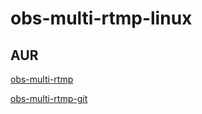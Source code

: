 # obs-multi-rtmp-linux

## AUR

[obs-multi-rtmp](https://aur.archlinux.org/packages/obs-multi-rtmp/)

[obs-multi-rtmp-git](https://aur.archlinux.org/packages/obs-multi-rtmp-git/)
